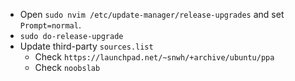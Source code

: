 * Open `sudo nvim /etc/update-manager/release-upgrades` and set `Prompt=normal`.
* `sudo do-release-upgrade`
* Update third-party `sources.list`
    * Check `https://launchpad.net/~snwh/+archive/ubuntu/ppa`
    * Check `noobslab`



